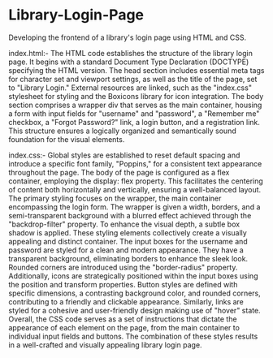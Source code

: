 # Library-Login-Page
Developing the frontend of a library's login page using HTML and CSS.

index.html:-
The HTML code establishes the structure of the library login page. It begins with a standard Document Type Declaration (DOCTYPE) specifying the HTML version. The head section includes essential meta tags for character set and viewport settings, as well as the title of the page, set to "Library Login." External resources are linked, such as the "index.css" stylesheet for styling and the Boxicons library for icon integration. The body section comprises a wrapper div that serves as the main container, housing a form with input fields for "username" and "password", a "Remember me" checkbox, a "Forgot Password?" link, a login button, and a registration link. This structure ensures a logically organized and semantically sound foundation for the visual elements.

index.css:-
Global styles are established to reset default spacing and introduce a specific font family, "Poppins," for a consistent text appearance throughout the page.
The body of the page is configured as a flex container, employing the display: flex property. This facilitates the centering of content both horizontally and vertically, ensuring a well-balanced layout.
The primary styling focuses on the wrapper, the main container encompassing the login form. The wrapper is given a width, borders, and a semi-transparent background with a blurred effect achieved through the "backdrop-filter" property. To enhance the visual depth, a subtle box shadow is applied. These styling elements collectively create a visually appealing and distinct container.
The input boxes for the username and password are styled for a clean and modern appearance. They have a transparent background, eliminating borders to enhance the sleek look. Rounded corners are introduced using the "border-radius" property. Additionally, icons are strategically positioned within the input boxes using the position and transform properties.
Button styles are defined with specific dimensions, a contrasting background color, and rounded corners, contributing to a friendly and clickable appearance. Similarly, links are styled for a cohesive and user-friendly design making use of "hover" state.
Overall, the CSS code serves as a set of instructions that dictate the appearance of each element on the page, from the main container to individual input fields and buttons. The combination of these styles results in a well-crafted and visually appealing library login page.
